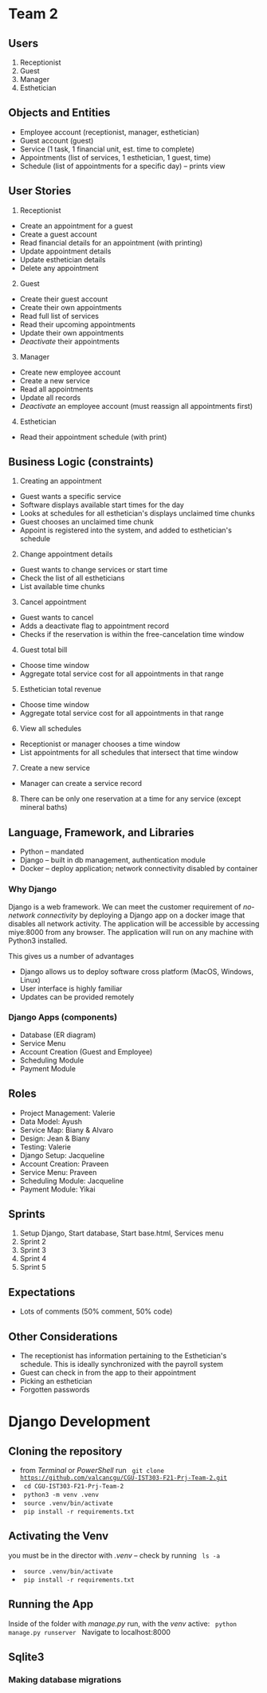 # Team 2

## Users

1. Receptionist
2. Guest
3. Manager
4. Esthetician

## Objects and Entities

- Employee account (receptionist, manager, esthetician)
- Guest account (guest)
- Service (1 task, 1 financial unit, est. time to complete)
- Appointments (list of services, 1 esthetician, 1 guest, time)
- Schedule (list of appointments for a specific day) – prints view

## User Stories

1. Receptionist
- Create an appointment for a guest
- Create a guest account
- Read financial details for an appointment (with printing)
- Update appointment details
- Update esthetician details
- Delete any appointment

2. Guest
- Create their guest account
- Create their own appointments
- Read full list of services
- Read their upcoming appointments
- Update their own appointments
- *Deactivate* their appointments

3. Manager
- Create new employee account
- Create a new service
- Read all appointments
- Update all records
- *Deactivate* an employee account (must reassign all appointments first)

4. Esthetician
- Read their appointment schedule (with print)

## Business Logic (constraints)

1. Creating an appointment
- Guest wants a specific service
- Software displays available start times for the day
- Looks at schedules for all esthetician's displays unclaimed time chunks
- Guest chooses an unclaimed time chunk
- Appoint is registered into the system, and added to esthetician's schedule

2. Change appointment details
- Guest wants to change services or start time
- Check the list of all estheticians
- List available time chunks

3. Cancel appointment
- Guest wants to cancel
- Adds a deactivate flag to appointment record
- Checks if the reservation is within the free-cancelation time window

4. Guest total bill
- Choose time window
- Aggregate total service cost for all appointments in that range

5. Esthetician total revenue
- Choose time window
- Aggregate total service cost for all appointments in that range

6. View all schedules
- Receptionist or manager chooses a time window
- List appointments for all schedules that intersect that time window

7. Create a new service
- Manager can create a service record

8. There can be only one reservation at a time for any service (except mineral baths)

## Language, Framework, and Libraries

- Python – mandated
- Django – built in db management, authentication module
- Docker – deploy application; network connectivity disabled by container

### Why Django
Django is a web framework. We can meet the customer requirement of *no-network connectivity* by deploying a Django app on a docker image that disables all network activity. The application will be accessible by accessing miye:8000 from any browser. The application will run on any machine with Python3 installed.  

This gives us a number of advantages
- Django allows us to deploy software cross platform (MacOS, Windows, Linux)
- User interface is highly familiar
- Updates can be provided remotely

### Django Apps (components)

- Database (ER diagram)
- Service Menu
- Account Creation (Guest and Employee)
- Scheduling Module
- Payment Module

## Roles

- Project Management: Valerie
- Data Model: Ayush
- Service Map: Biany & Alvaro
- Design: Jean & Biany
- Testing: Valerie
- Django Setup: Jacqueline
- Account Creation: Praveen
- Service Menu: Praveen
- Scheduling Module: Jacqueline
- Payment Module: Yikai

## Sprints

1. Setup Django, Start database, Start base.html, Services menu
2. Sprint 2
3. Sprint 3
4. Sprint 4
5. Sprint 5

## Expectations

- Lots of comments (50% comment, 50% code)

## Other Considerations

- The receptionist has information pertaining to the Esthetician's schedule. This is ideally synchronized with the payroll system
- Guest can check in from the app to their appointment
- Picking an esthetician
- Forgotten passwords

# Django Development

## Cloning the repository
- from *Terminal* or *PowerShell* run <code> git clone https://github.com/valcancgu/CGU-IST303-F21-Prj-Team-2.git </code>
- <code> cd CGU-IST303-F21-Prj-Team-2 </code>
- <code> python3 -m venv .venv </code>
- <code> source .venv/bin/activate </code>
- <code> pip install -r requirements.txt </code>

## Activating the Venv
you must be in the director with *.venv* – check by running <code> ls -a</code>
- <code> source .venv/bin/activate </code>
- <code> pip install -r requirements.txt </code>

## Running the App
Inside of the folder with *manage.py* run, with the *venv* active:
<code> python manage.py runserver </code>
Navigate to localhost:8000

## Sqlite3

### Making database migrations
